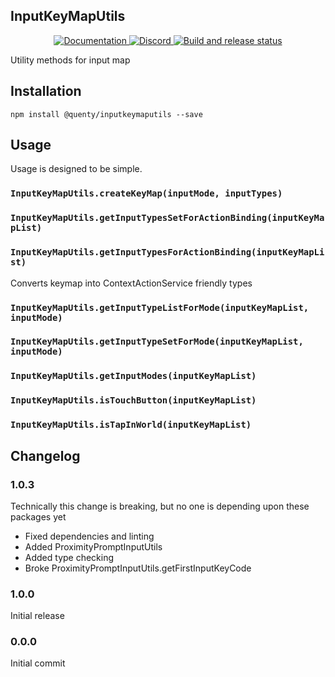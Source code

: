 ## InputKeyMapUtils
<div align="center">
  <a href="http://quenty.github.io/api/">
    <img src="https://img.shields.io/badge/docs-website-green.svg" alt="Documentation" />
  </a>
  <a href="https://discord.gg/mhtGUS8">
    <img src="https://img.shields.io/badge/discord-nevermore-blue.svg" alt="Discord" />
  </a>
  <a href="https://github.com/Quenty/NevermoreEngine/actions">
    <img src="https://github.com/Quenty/NevermoreEngine/actions/workflows/build.yml/badge.svg" alt="Build and release status" />
  </a>
</div>

Utility methods for input map

## Installation
```
npm install @quenty/inputkeymaputils --save
```

## Usage
Usage is designed to be simple.

### `InputKeyMapUtils.createKeyMap(inputMode, inputTypes)`

### `InputKeyMapUtils.getInputTypesSetForActionBinding(inputKeyMapList)`

### `InputKeyMapUtils.getInputTypesForActionBinding(inputKeyMapList)`
Converts keymap into ContextActionService friendly types

### `InputKeyMapUtils.getInputTypeListForMode(inputKeyMapList, inputMode)`

### `InputKeyMapUtils.getInputTypeSetForMode(inputKeyMapList, inputMode)`

### `InputKeyMapUtils.getInputModes(inputKeyMapList)`

### `InputKeyMapUtils.isTouchButton(inputKeyMapList)`

### `InputKeyMapUtils.isTapInWorld(inputKeyMapList)`


## Changelog

### 1.0.3
Technically this change is breaking, but no one is depending upon these packages yet

- Fixed dependencies and linting
- Added ProximityPromptInputUtils
- Added type checking
- Broke ProximityPromptInputUtils.getFirstInputKeyCode

### 1.0.0
Initial release

### 0.0.0
Initial commit
